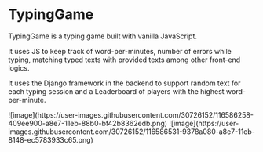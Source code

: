 # TypingGame
TypingGame is a typing game built with vanilla JavaScript.

It uses JS to keep track of word-per-minutes, number of errors while typing,
matching typed texts with provided texts among other front-end logics.

It uses the Django framework in the backend to support random text for each
typing session and a Leaderboard of players with the highest word-per-minute.

<Currently not deployed.>
![image](https://user-images.githubusercontent.com/30726152/116586258-409ee900-a8e7-11eb-88b0-bf42b8362edb.png)
![image](https://user-images.githubusercontent.com/30726152/116586531-9378a080-a8e7-11eb-8148-ec5783933c65.png)
